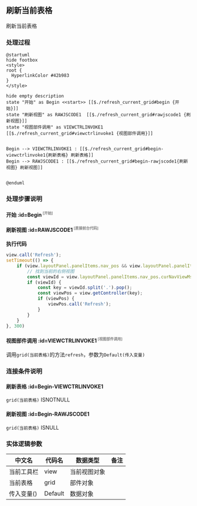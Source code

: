 ## 刷新当前表格 <!-- {docsify-ignore-all} -->

   刷新当前表格

### 处理过程

```plantuml
@startuml
hide footbox
<style>
root {
  HyperlinkColor #42b983
}
</style>

hide empty description
state "开始" as Begin <<start>> [[$./refresh_current_grid#begin {开始}]]
state "刷新视图" as RAWJSCODE1  [[$./refresh_current_grid#rawjscode1 {刷新视图}]]
state "视图部件调用" as VIEWCTRLINVOKE1  [[$./refresh_current_grid#viewctrlinvoke1 {视图部件调用}]]


Begin --> VIEWCTRLINVOKE1 : [[$./refresh_current_grid#begin-viewctrlinvoke1{刷新表格} 刷新表格]]
Begin --> RAWJSCODE1 : [[$./refresh_current_grid#begin-rawjscode1{刷新视图} 刷新视图]]


@enduml
```


### 处理步骤说明

#### 开始 :id=Begin<sup class="footnote-symbol"> <font color=gray size=1>[开始]</font></sup>




#### 刷新视图 :id=RAWJSCODE1<sup class="footnote-symbol"> <font color=gray size=1>[直接前台代码]</font></sup>



<p class="panel-title"><b>执行代码</b></p>

```javascript
view.call('Refresh');
setTimeout(() => {
    if (view.layoutPanel.panelItems.nav_pos && view.layoutPanel.panelItems.nav_pos.curNavViewMsg) {
        // 找到当前的右侧视图
        const viewId = view.layoutPanel.panelItems.nav_pos.curNavViewMsg.viewId;
        if (viewId) {
            const key = viewId.split('.').pop();
            const viewPos = view.getController(key);
            if (viewPos) {
                viewPos.call('Refresh');
            }
        }
    }
}, 300)
```

#### 视图部件调用 :id=VIEWCTRLINVOKE1<sup class="footnote-symbol"> <font color=gray size=1>[视图部件调用]</font></sup>



调用`grid(当前表格)`的方法`refresh`，参数为`Default(传入变量)`
### 连接条件说明
#### 刷新表格 :id=Begin-VIEWCTRLINVOKE1

```grid(当前表格)``` ISNOTNULL
#### 刷新视图 :id=Begin-RAWJSCODE1

```grid(当前表格)``` ISNULL


### 实体逻辑参数

|    中文名   |    代码名    |  数据类型      |备注 |
| --------| --------| --------  | --------   |
|当前工具栏|view|当前视图对象||
|当前表格|grid|部件对象||
|传入变量(<i class="fa fa-check"/></i>)|Default|数据对象||

